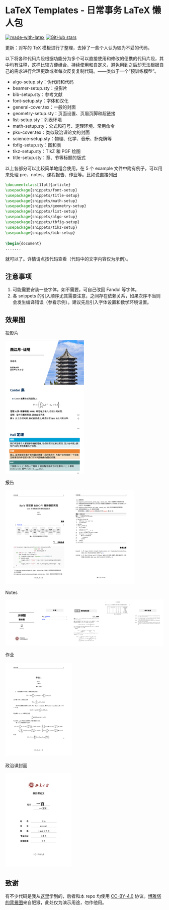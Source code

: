 # LaTeX Templates - 日常事务 LaTeX 懒人包

[![made-with-latex](https://img.shields.io/badge/Made%20with-LaTeX-1f425f.svg)](https://www.latex-project.org/) [![GitHub stars](https://img.shields.io/github/stars/wangchang327/latex-templates.svg?style=social&label=Star&maxAge=2592000)](https://GitHub.com/wangchang327/latex-templates/stargazers/)

更新：对写的 TeX 模板进行了整理，去掉了一些个人认为较为不妥的代码。

以下将各种代码片段根据功能分为多个可以直接使用和修改的便携的代码片段，其中均有注释，这样比较方便组合、持续使用和自定义，避免用到之后却无法根据自己的需求进行合理更改或者每次反复复制代码。——类似于一个“预训练模型”。

* algo-setup.sty：伪代码和代码
* beamer-setup.sty：投影片
* bib-setup.sty：参考文献
* font-setup.sty：字体和汉化
* general-cover.tex：一般的封面
* geometry-setup.sty：页面设置、页眉页脚和超链接
* list-setup.sty：列表环境
* math-setup.sty：公式和符号、定理环境、常用命令
* pku-cover.tex：类似政治课论文的封面
* science-setup.sty：物理、化学、<strike>音乐</strike>、<strike>扑克牌</strike>等
* tbfig-setup.sty：图和表
* tikz-setup.sty：TikZ 和 PGF 绘图
* title-setup.sty：章、节等标题的版式

以上各部分可以比较简单地组合使用，在 5 个 example 文件中附有例子，可以用来处理 pre、notes、课程报告、作业等。比如说直接列出

```latex
\documentclass[11pt]{article}
\usepackage{snippets/font-setup}
\usepackage{snippets/title-setup}
\usepackage{snippets/math-setup}
\usepackage{snippets/geometry-setup}
\usepackage{snippets/list-setup}
\usepackage{snippets/algo-setup}
\usepackage{snippets/tbfig-setup}
\usepackage{snippets/tikz-setup}
\usepackage{snippets/bib-setup}

\begin{document}
.......

```

就可以了。详情请点按代码查看（代码中的文字内容仅为示例）。

## 注意事项

1. 可能需要安装一些字体，如不需要，可自己改回 Fandol 等字体。
2. 各 snippets 的引入顺序尤其需要注意，之间存在依赖关系，如果次序不当则会发生编译错误（参看示例）。建议先后引入字体设置和数学环境设置。

## 效果图

投影片

<img src="demo-figures/fig-slides.png" width="250px" />

报告

<img src="demo-figures/fig-report.png" height="300px" />

Notes

<img src="demo-figures/fig-notes.png" />

作业

<img src="demo-figures/fig-hw.png" height="300px" />

政治课封面

<img src="demo-figures/fig-zz.png" height="300px" />

## 致谢

有不少代码是我从[这里](https://github.com/wenweili/AlJabr-1)学到的，后者和本 repo 均使用 [CC-BY-4.0](https://creativecommons.org/licenses/by/4.0/legalcode.zh-Hans) 协议。[博雅塔的背景图](background.jpg)来自肥猴，此处仅为演示用途，勿作他用。
